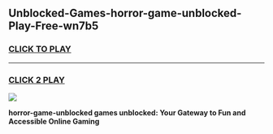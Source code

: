 
## Unblocked-Games-horror-game-unblocked-Play-Free-wn7b5
<h3>
<a href="https://premium76.site?title=horror-game-unblocked&ref=18A">CLICK TO PLAY</a></h3>
<hr>

<h3>
<a href="https://premium76.site?title=horror-game-unblocked&ref=18A">CLICK 2 PLAY</a>
  
</h3>

<a href="https://premium76.site?title=horror-game-unblocked&ref=18A"><img src="https://clearcache.store/games.png"></a>


**horror-game-unblocked games unblocked: Your Gateway to Fun and Accessible Online Gaming**
